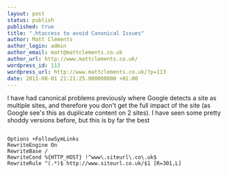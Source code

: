 ```yaml
---
layout: post
status: publish
published: true
title: ".htaccess to avoid Canonical Issues"
author: Matt Clements
author_login: admin
author_email: matt@mattclements.co.uk
author_url: http://www.mattclements.co.uk/
wordpress_id: 113
wordpress_url: http://www.mattclements.co.uk/?p=113
date: 2011-08-01 21:21:25.000000000 +01:00
---
```

I have had canonical problems previously where Google detects a site as multiple sites, and therefore you don't get the full impact of the site (as Google see's this as duplicate content on 2 sites). I have seen some pretty shoddy versions before, but this is by far the best

<pre class="language-bash"><code>
Options +FollowSymLinks
RewriteEngine On
RewriteBase /
RewriteCond %{HTTP_HOST} !^www\.siteurl\.co\.uk$
RewriteRule ^(.*)$ http://www.siteurl.co.uk/$1 [R=301,L]
</code></pre>
